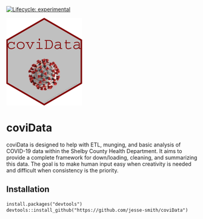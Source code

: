 <!-- badges: start -->
  [![Lifecycle: experimental](https://img.shields.io/badge/lifecycle-experimental-orange.svg)](https://www.tidyverse.org/lifecycle/#experimental)
  <!-- badges: end -->
  
![](https://github.com/jesse-smith/coviData/blob/master/hex-covidata(1).png)
# coviData

coviData is designed to help with ETL, munging, and basic analysis of COVID-19
data within the Shelby County Health Department. It aims to provide a complete
framework for down/loading, cleaning, and summarizing this data. The goal is to
make human input easy when creativity is needed and difficult when consistency
is the priority.

## Installation
```
install.packages("devtools")
devtools::install_github("https://github.com/jesse-smith/coviData")
```
